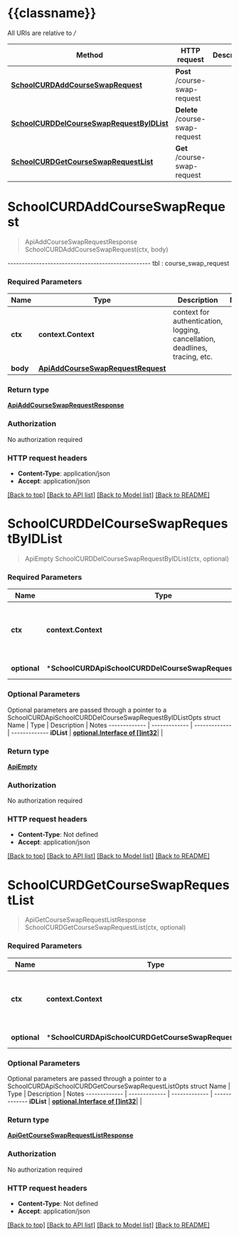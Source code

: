 # {{classname}}

All URIs are relative to */*

Method | HTTP request | Description
------------- | ------------- | -------------
[**SchoolCURDAddCourseSwapRequest**](SchoolCURDApi.md#SchoolCURDAddCourseSwapRequest) | **Post** /course-swap-request | 
[**SchoolCURDDelCourseSwapRequestByIDList**](SchoolCURDApi.md#SchoolCURDDelCourseSwapRequestByIDList) | **Delete** /course-swap-request | 
[**SchoolCURDGetCourseSwapRequestList**](SchoolCURDApi.md#SchoolCURDGetCourseSwapRequestList) | **Get** /course-swap-request | 

# **SchoolCURDAddCourseSwapRequest**
> ApiAddCourseSwapRequestResponse SchoolCURDAddCourseSwapRequest(ctx, body)


--------------------------------------------------  tbl : course_swap_request

### Required Parameters

Name | Type | Description  | Notes
------------- | ------------- | ------------- | -------------
 **ctx** | **context.Context** | context for authentication, logging, cancellation, deadlines, tracing, etc.
  **body** | [**ApiAddCourseSwapRequestRequest**](ApiAddCourseSwapRequestRequest.md)|  | 

### Return type

[**ApiAddCourseSwapRequestResponse**](api.AddCourseSwapRequestResponse.md)

### Authorization

No authorization required

### HTTP request headers

 - **Content-Type**: application/json
 - **Accept**: application/json

[[Back to top]](#) [[Back to API list]](../README.md#documentation-for-api-endpoints) [[Back to Model list]](../README.md#documentation-for-models) [[Back to README]](../README.md)

# **SchoolCURDDelCourseSwapRequestByIDList**
> ApiEmpty SchoolCURDDelCourseSwapRequestByIDList(ctx, optional)


### Required Parameters

Name | Type | Description  | Notes
------------- | ------------- | ------------- | -------------
 **ctx** | **context.Context** | context for authentication, logging, cancellation, deadlines, tracing, etc.
 **optional** | ***SchoolCURDApiSchoolCURDDelCourseSwapRequestByIDListOpts** | optional parameters | nil if no parameters

### Optional Parameters
Optional parameters are passed through a pointer to a SchoolCURDApiSchoolCURDDelCourseSwapRequestByIDListOpts struct
Name | Type | Description  | Notes
------------- | ------------- | ------------- | -------------
 **iDList** | [**optional.Interface of []int32**](int32.md)|  | 

### Return type

[**ApiEmpty**](api.Empty.md)

### Authorization

No authorization required

### HTTP request headers

 - **Content-Type**: Not defined
 - **Accept**: application/json

[[Back to top]](#) [[Back to API list]](../README.md#documentation-for-api-endpoints) [[Back to Model list]](../README.md#documentation-for-models) [[Back to README]](../README.md)

# **SchoolCURDGetCourseSwapRequestList**
> ApiGetCourseSwapRequestListResponse SchoolCURDGetCourseSwapRequestList(ctx, optional)


### Required Parameters

Name | Type | Description  | Notes
------------- | ------------- | ------------- | -------------
 **ctx** | **context.Context** | context for authentication, logging, cancellation, deadlines, tracing, etc.
 **optional** | ***SchoolCURDApiSchoolCURDGetCourseSwapRequestListOpts** | optional parameters | nil if no parameters

### Optional Parameters
Optional parameters are passed through a pointer to a SchoolCURDApiSchoolCURDGetCourseSwapRequestListOpts struct
Name | Type | Description  | Notes
------------- | ------------- | ------------- | -------------
 **iDList** | [**optional.Interface of []int32**](int32.md)|  | 

### Return type

[**ApiGetCourseSwapRequestListResponse**](api.GetCourseSwapRequestListResponse.md)

### Authorization

No authorization required

### HTTP request headers

 - **Content-Type**: Not defined
 - **Accept**: application/json

[[Back to top]](#) [[Back to API list]](../README.md#documentation-for-api-endpoints) [[Back to Model list]](../README.md#documentation-for-models) [[Back to README]](../README.md)

